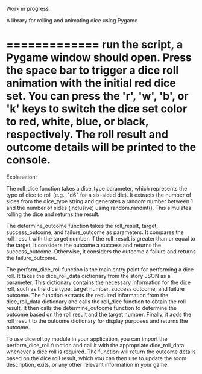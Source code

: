 Work in progress

A library for rolling and animating dice using Pygame

=============
run the script, a Pygame window should open. Press the space bar to trigger a dice roll animation with the initial red dice set. You can press the 'r', 'w', 'b', or 'k' keys to switch the dice set color to red, white, blue, or black, respectively. The roll result and outcome details will be printed to the console.
===========

Explanation:

The roll_dice function takes a dice_type parameter, which represents the type of dice to roll (e.g., "d6" for a six-sided die).
It extracts the number of sides from the dice_type string and generates a random number between 1 and the number of sides (inclusive) using random.randint(). This simulates rolling the dice and returns the result.

The determine_outcome function takes the roll_result, target, success_outcome, and failure_outcome as parameters.
It compares the roll_result with the target number. If the roll_result is greater than or equal to the target, it considers the outcome a success and returns the success_outcome. 
Otherwise, it considers the outcome a failure and returns the failure_outcome.

The perform_dice_roll function is the main entry point for performing a dice roll.
It takes the dice_roll_data dictionary from the story JSON as a parameter. 
This dictionary contains the necessary information for the dice roll, such as the dice type, target number, success outcome, and failure outcome.
The function extracts the required information from the dice_roll_data dictionary and calls the roll_dice function to obtain the roll result.
It then calls the determine_outcome function to determine the outcome based on the roll result and the target number.
Finally, it adds the roll_result to the outcome dictionary for display purposes and returns the outcome.

To use diceroll.py module in your application, you can import the perform_dice_roll function and call it with the appropriate dice_roll_data whenever a dice roll is required.
The function will return the outcome details based on the dice roll result, which you can then use to update the room description, exits, or any other relevant information in your game.
